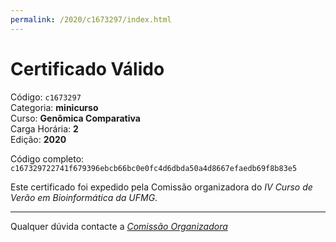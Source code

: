 ```yaml
---
permalink: /2020/c1673297/index.html
---
```


# Certificado Válido

Código: `c1673297`<br>
Categoria: **minicurso**<br>
Curso: **Genômica Comparativa**<br>
Carga Horária: **2**<br>
Edição: **2020**<br>


Código completo: `c167329722741f679396ebcb66bc0e0fc4d6dbda50a4d8667efaedb69f8b83e5`


Este certificado foi expedido pela Comissão organizadora do *IV Curso de Verão em Bioinformática da UFMG*.

----

Qualquer dúvida contacte a [_Comissão Organizadora_](<mailto:cursobioinfoufmg@gmail.com$subject=[Certificados]>)

